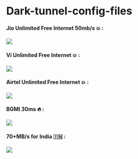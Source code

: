 # Dark-tunnel-config-files


#### Jio Unlimited Free Internet 50mb/s 💥 :
 [![](https://img.shields.io/badge/DOWNLOAD_FILES-red)](https://github.com/mahendraplus/Dark-tunnel-config-files/releases/download/Max_dark_tunnel_config/Premium.File.Enjoy.2023.dark)


#### Vi Unlimited Free Internet 💥 :
 [![](https://img.shields.io/badge/DOWNLOAD_FILES-red)](#)


#### Airtel Unlimited Free Internet 💥 :
 [![](https://img.shields.io/badge/DOWNLOAD_FILES-red)](#)


#### BGMI 30ms 🔥 :
 [![](https://img.shields.io/badge/DOWNLOAD_FILES-red)](#)

#### 70+MB/s for India 🇮🇳 :
 [![](https://img.shields.io/badge/DOWNLOAD_FILES-red)](#)
